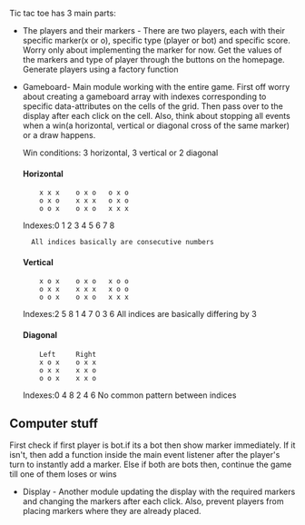 Tic tac toe has 3 main parts:

- The players and their markers - There are two players, each with their specific marker(x or o), specific type (player or bot) and specific score. Worry only about implementing the marker for now. Get the values of the markers and type of player through the buttons on the homepage. Generate players using a factory function

- Gameboard- Main module working with the entire game. First off worry about creating a gameboard array with indexes corresponding to specific data-attributes on the cells of the grid. Then pass over to the display after each click on the cell.
  Also, think about stopping all events when a win(a horizontal, vertical or diagonal cross of the same marker) or a draw happens.

  Win conditions: 3 horizontal, 3 vertical or 2 diagonal

  #### Horizontal

          x x x    o x o   o x o
          o x o    x x x   o x o
          o o x    o x o   x x x

  Indexes:0 1 2    3 4 5   6 7 8

        All indices basically are consecutive numbers

  #### Vertical

          x o x    o x o   x o o
          o x x    x x x   x o o
          o o x    o x o   x x x

  Indexes:2 5 8    1 4 7   0 3 6
  All indices are basically differing by 3

  #### Diagonal
          Left     Right  
          x o x    o x x
          o x x    x x o
          o o x    x x o

  Indexes:0 4 8    2 4 6
  No common pattern between indices

## Computer stuff

First check if first player is bot.if its a bot then show marker immediately. If it isn't, then add a function inside the main event listener after the player's turn to instantly add a marker.
Else if both are bots then, continue the game till one of them loses or wins


- Display - Another module updating the display with the required markers and changing the markers after each click. Also, prevent players from placing markers where they are already placed.
